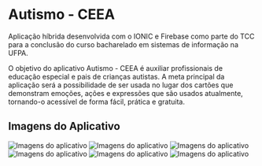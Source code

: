 # Autismo - CEEA
Aplicação híbrida desenvolvida com o IONIC e Firebase como parte do TCC para a conclusão do curso bacharelado em sistemas de informação 
na UFPA.

O objetivo do aplicativo Autismo - CEEA é auxiliar profissionais de educação especial e pais de crianças autistas. 
A meta principal da aplicação será a possibilidade de ser usada no lugar dos cartões que demonstram emoções, ações e expressões que são usados atualmente, tornando-o acessível de forma fácil, prática e gratuita.

## Imagens do Aplicativo
![Imagens do aplicativo](screenshots/capturar.png)
![Imagens do aplicativo](screenshots/capturar2.png)
![Imagens do aplicativo](screenshots/capturar3.png)
![Imagens do aplicativo](screenshots/capturar4.png)
![Imagens do aplicativo](screenshots/capturar5.png)
![Imagens do aplicativo](screenshots/capturar6.png)